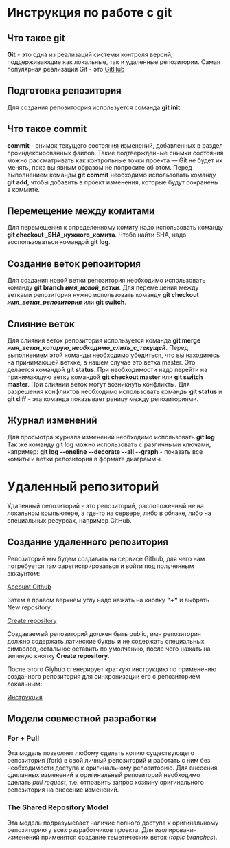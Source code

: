 # Инструкция по работе с git

## Что такое git

**Git** - это одна из реализаций системы контроля версий, поддерживающие как локальные, так и удаленные репозитории.
Самая популярная реализация Git - это [GitHub](https://github.com)

## Подготовка репозитория

Для создания репозитоория используется соманда **git init**.

## Что такое commit

**commit** - снимок текущего состояния изменений, добавленных в раздел проиндексированных файлов. Такие подтвержденные снимки состояния можно рассматривать как контрольные точки проекта — Git не будет их менять, пока вы явным образом не попросите об этом. Перед выполнением команды **git commit** необходимо использовать команду **git add**, чтобы добавить в проект изменения, которые будут сохранены в коммите.

## Перемещение между комитами

Для перемещения к определенному комиту надо использовать команду **git checkout _SHA_нужного_комита**. Чтобв найти SHA, надо воспользоваться командой **git log**.

## Создание веток репозитория

Для создания новой ветки репозитория необходимо использовать команду **git branch _имя_новой_ветки_**.
Для перемещения между ветками репозитория нужно использовать команду **git checkout _имя_ветки_репозитория_** или **git switch**.

## Слияние веток

Для слияния веток репозитория используется команда **git merge _имя_ветки_которую_необходимо_слить_с_текущей_**. Перед выполнением этой команды необходимо убедиться, что вы находитесь на принимающей веткке, в нашем случае это ветка master. Это делается командой **git status**. При необходимости надо перейти на принимающую ветку командой **git checkout master** или **git switch master**. При слиянии веток могут возникнуть конфликты. Для разрешения конфликтов необходимо использовать команды **git status** и **git diff** - эта команда показывает раницу между репозиториями.

## Журнал изменений

Для просмотра журнала изменений необходимо использовать **git log**  
Так же команду git log можно использовать с различными ключами, например:
**git log --oneline --decorate --all --graph** - показать все комиты и ветки репозитория в формате диаграммы.

# Удаленный репозиторий

Удаленный оепозиторий - это репозиторий, расположенный не на локальном компьютере, а где-то на сервере, либо в облаке, либо на специальных ресурсах, например GitHub.

## Создание удаленного репозитория

Репозиторий мы будем создавать на сервисе Github, для чего нам потребуется там зарегистрироваться и войти под полученным аккаунтом:

[Account Github](account_github.png)

Затем в правом верхнем углу надо нажать на кнопку **"+"** и выбрать New repository:

[Create repository](Create_repository.png)

Создаваемый репозиторий должен быть public, имя репозитория должно содержать латинские буквы и не содержать специальных символов, остальное оставить по умолчанию, после чего нажать на зеленую кнопку **Create repository**.

После этого Giyhub сгенерирует краткую инструкцию по применению созданного репозитория для синхронизации его с репозиторием локальным:

[Инструкция](inst_rep.png)

## Модели совместной разработки

### For + Pull
Эта модель позволяет любому сделать копию существующего репозитория (fork) в свой личный репозиторий и работать с ним без необходимости доступа к оригинальному репозиторию. Для внесения сделанных изменений в оригинальный репозиторий необходимо сделать *pull request*, т.е. отправить запрос хозяину оригинального репозитория на внесение изменений.

### The Shared Repository Model
Эта модель подразумевает наличие полного доступа к оригинальному репозиторию у всех разработчиков проекта. Для изолирования изменений применятся создание теметических веток (*topic branches*).



